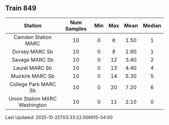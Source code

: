 ## Train 849

| Station | Num Samples | Min | Max | Mean | Median |
| :-----: | :---------: | :-: | :-: | :--: | :----: |
| Camden Station MARC | 10 | 0 | 6 | 1.50 | 1 |
| Dorsey MARC Sb | 10 | 0 | 8 | 1.90 | 1 |
| Savage MARC Sb | 10 | 0 | 12 | 3.40 | 2 |
| Laurel MARC Sb | 10 | 0 | 13 | 4.40 | 4 |
| Muirkirk MARC Sb | 10 | 0 | 14 | 5.30 | 5 |
| College Park MARC Sb | 10 | 0 | 20 | 7.20 | 6 |
| Union Station MARC Washington | 10 | 0 | 11 | 2.10 | 0 |


Last Updated: 2025-10-25T03:33:22.006915-04:00